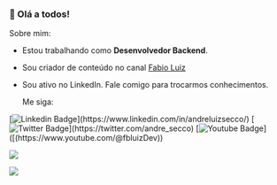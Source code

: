 ### 👋 Olá a todos!

Sobre mim:
- Estou trabalhando como **Desenvolvedor Backend**.
- Sou criador de conteúdo no canal [Fabio Luiz](https://www.youtube.com/@fbluizDev)
- Sou ativo no LinkedIn. Fale comigo para trocarmos conhecimentos.

  Me siga:

[![Linkedin Badge](https://img.shields.io/badge/-LinkedIn-blue?style=flat-square&logo=Linkedin&logoColor=white&link=[https://www.linkedin.com/in/andreluizsecco/](https://www.linkedin.com/in/f%C3%A1bio-luiz/))](https://www.linkedin.com/in/andreluizsecco/)
[![Twitter Badge](https://img.shields.io/badge/-Twitter-blue?style=flat-square&labelColor=blue&logo=twitter&logoColor=white&link=[https://twitter.com/andre_secco](https://twitter.com/fbluizdev))](https://twitter.com/andre_secco)
[![Youtube Badge](https://img.shields.io/badge/-Fabio&nbsp;Luiz-red?style=flat-square&labelColor=red&logo=youtube&logoColor=white&link=[https://www.youtube.com/andresecco](https://www.youtube.com/@fbluizDev))]([(https://www.youtube.com/@fbluizDev))





<p align="justify">
  <img align="center" src="https://github-readme-stats.vercel.app/api?username=fbluiz&show_icons=true&count_private=true&theme=algolia" />
</p>
<p>
  <img align="center" src="https://github-readme-stats.vercel.app/api/top-langs/?username=fbluiz&layout=compact&theme=algolia" />
</p>

